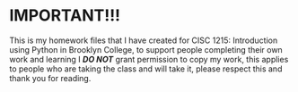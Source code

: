 # IMPORTANT!!!
This is my homework files that I have created for CISC 1215: Introduction using Python in Brooklyn College, to support people completing their own work and learning I **_DO NOT_** grant permission to copy my work, this applies to people who are taking the class and will take it, please respect this and thank you for reading.
